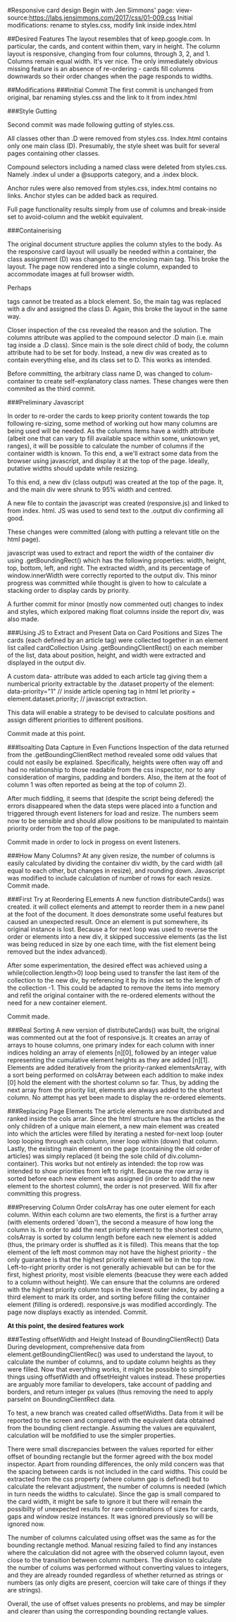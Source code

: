 #Responsive card design
Begin with Jen Simmons' page:
view-source:https://labs.jensimmons.com/2017/css/01-009.css
Initial modifications: rename to styles.css, modify link inside index.html

##Desired Features
The layout resembles that of keep.google.com. In particular, the cards, and content within them, vary in height. The column layout is responsive, changing from four columns, through 3, 2, and 1. Columns remain equal width. It's ver nice. The only immediately obvious missing feature is an absence of re-ordering - cards fill columns downwards so their order changes when the page responds to widths. 

##Modifications
###Initial Commit 
The first commit is unchanged from original, bar renaming styles.css and the link to it from index.html

###Style Gutting

Second commit was made following gutting of styles.css.

All classes other than .D were removed from styles.css. Index.html contains only one main class (D). Presumably, the style sheet was built for several pages containing other classes. 

Compound selectors including a named class were deleted from styles.css. Namely .index ul under a @supports category, and a .index block. 

Anchor rules were also removed from styles.css, index.html contains no links. Anchor styles can be added back as required. 

Full page functionality results simply from use of columns and break-inside set to avoid-column and the webkit equivalent.

###Containerising

The original document structure applies the column styles to the body. As the responsive card layout will usually be needed within a container, the class assignment (D) was changed to the enclosing main tag. This broke the layout. The page now rendered into a single column, expanded to accommodate images at full browser width. 

Perhaps <main> tags cannot be treated as a block element. So, the main tag was replaced with a div and assigned the class D. Again, this broke the layout in the same way. 

Closer inspection of the css revealed the reason and the solution. The columns attribute was applied to the compound selector .D main (i.e. main tag inside a .D class). Since main is the sole direct child of body, the column attribute had to be set for body. Instead, a new div was created as to contain everything else, and its class set to D. This works as intended. 

Before committing, the arbitrary class name D, was changed to colum-container to create self-explanatory class names. These changes were then commited as the third commit.  

###Preliminary Javascript

In order to re-order the cards to keep priority content towards the top following re-sizing, some method of working out how many columns are being used will be needed. As the columns items have a width attribute (albeit one that can vary tp fill available space within some, unknown yet, ranges), it will be possible to calculate the number of columns if the container width is known. To this end, a we'll extract some data from the browser using javascript, and display it at the top of the page. Ideally, putative widths should update while resizing.

To this end, a new div (class output) was created at the top of the page. It, and the main div were shrunk to 95% width and centred.

A new file to contain the javascript was created (responsive.js) and linked to from index. html. JS was used to send text to the .output div confirming all good. 

These changes were committed (along with putting a relevant title on the html page).

javascript was used to extract and report the width of the container div using .getBoundingRect() which has the following properties: width, height, top, bottom, left, and right. The extracted width, and its percentage of window.innerWidth were correctly reported to the output div. This minor progress was committed while thought is given to how to calculate a stacking order to display cards by priority. 

A further commit for minor (mostly now commented out) changes to index and styles, which exlpored making float columns inside the report div, was also made.
 
###Using JS to Extract and Present Data on Card Positions and Sizes
The cards (each defined by an article tag) were collected together in an element list called cardCollection
Using .getBoundingClientRect() on each member of the list, data about position, height, and width were extracted and displayed in the output div.

A custom data- attribute was added to each article tag giving them a numberical priority extractable by the .dataset property of the element:
data-priority="1" // inside article opening tag in html
let priority = element.dataset.priority; // javascript extraction.

This data will enable a strategy to be devised to calculate positions and assign different priorities to different positions.

Commit made at this point.

###Isoalting Data Capture in Even Functions
Inspection of the data returned from the .getBoundingClientRect method revealed some odd values that could not easily be explained. Specifically, heights were often way off and had no relationship to those readable from the css inspector, nor to any consideration of margins, padding and borders. Also, the item at the foot of column 1 was often reported as being at the top of column 2).

After much fiddling, it seems that (despite the script being defered) the errors disappeared when the data steps were placed into a function and triggered through event listeners for load and resize. The numbers seem now to be sensible and should allow positions to be manipulated to maintain priority order from the top of the page.

Commit made in order to lock in progess on event listeners.

###How Many Columns?
At any given resize, the number of columns is easily calculated by dividing the container div width, by the card width (all equal to each other, but changes in resize), and rounding down. Javascript was modified to include calculation of number of rows for each resize. Commit made. 

###First Try at Reordering ELements
A new function distributeCards() was created. it will collect elements and attempt to reorder them in a new panel at the foot of the document. It does demonstrate some useful features but caused an unexpected result. Once an element is put somewhere, its original instance is lost. Because a for next loop was used to reverse the order or elements into a new div, it skipped successive elements (as the list was being reduced in size by one each time, with the fist element being removed but the index advanced). 

After some experimentation, the desired effect was achieved using a while(collection.length>0) loop being used to transfer the last item of the collection to the new div, by referencing it by its index set to the length of the collection -1. This could be adapted to remove the items into memory and refil the original container with the re-ordered elements without the need for a new container element. 

Commit made.

###Real Sorting
A new version of distributeCards() was built, the original was commented out at the foot of responsive.js. It creates an array of arrays to house columns, one primary index for each column with inner indices holding an array of elements [n][0], followed by an integer value representing the cumulative element heights as they are added [n][1]. Elements are added iteratively from the priority-ranked elementsArray, with a sort being performed on colsArray between each addition to make index [0] hold the element with the shortest column so far. Thus, by adding the next array from the priority list, elements are always added to the shortest column. No attempt has yet been made to display the re-ordered elements.

###Replacing Page Elements
The article elements are now distributed and ranked inside the cols arrar. Since the html structure has the articles as the only children of a unique main element, a new main element was created into which the articles were filled by iterating a nested for-next loop (outer loop looping through each column, inner loop within (down) that column. Lastly, the existing main element on the page (containing the old order of articles) was simply replaced (it being the sole child of div.column-container). This works but not entirely as intended: the top row was intended to show priorities from left to right. Because the row array is sorted before each new element was assigned (in order to add the new element to the shortest column), the order is not preserved. Will fix after committing this progress. 

###Preserving Column Order
colsArray has one outer element for each column. Within each column are two elements, the first is a further array (with elements ordered 'down'), the second a measure of how long the column is. In order to add the next priority element to the shortest column, colsArray is sorted by column length before each new element is added (thus, the primary order is shuffled as it is filled). This means that the top element of the left most common may not have the highest priority - the only guarantee is that the highest priority element will be in the top row. Left-to-right priority order is not generally achievable but can be for the first, highest priority, most visible elements (beacuse they were each added to a column without height).
We can ensure that the columns are ordered with the highest priority column tops in the lowest outer index, by adding a third element to mark its order, and sorting before filling the container element (filling is ordered).
responsive.js was modified accordingly. The page now displays exactly as intended. Commit.

<b>At this point, the desired features work</b>

###Testing offsetWidth and Height Instead of BoundingClientRect() Data
During development, comprehensive data from element.getBoundingClientRec() was used to understand the layout, to calculate the number of columns, and to update column heights as they were filled. Now that everything works, it might be possible to simplify things using offsetWidth and offsetHeight values instead. These properties are arguably more familiar to developers, take account of padding and borders, and return integer px values (thus removing the need to apply parseInt on BoundingClientRect data. 

To test, a new branch was created called offsetWidths. Data from it will be reported to the screen and compared with the equivalent data obtained from the bounding client rectangle. Assuming the values are equivalent, calculation will be mofdified to use the simpler properties.

There were small discrepancies between the values reported for either offset of bounding rectangle but the former agreed with the box model inspector. Apart from rounding differences, the only mild concern was that the spacing between cards is not included in the card widths. This could be extracted from the css property (where column gap is defined) but to calculate the relevant adjustment, the number of columns is needed (which in turn needs the widths to calculate). Since the gap is small compared to the card width, it might be safe to ignore it but there will remain the possibilty of unexpected results for rare combinations of sizes for cards, gaps and window resize instances. It was ignored previously so will be ignored now.

The number of columns calculated using offset was the same as for the bounding rectangle method. Manual resizing failed to find any instances where the calculation did not agree with the observed column layout, even close to the transition between column numbers. The division to calculate the number of colums was performed without converting values to integers, and they are already rounded regardless of whether returned as strings or numbers (as only digits are present, coercion will take care of things if they are strings).

Overall, the use of offset values presents no problems, and may be simpler and clearer than using the corresponding bounding rectangle values. 



